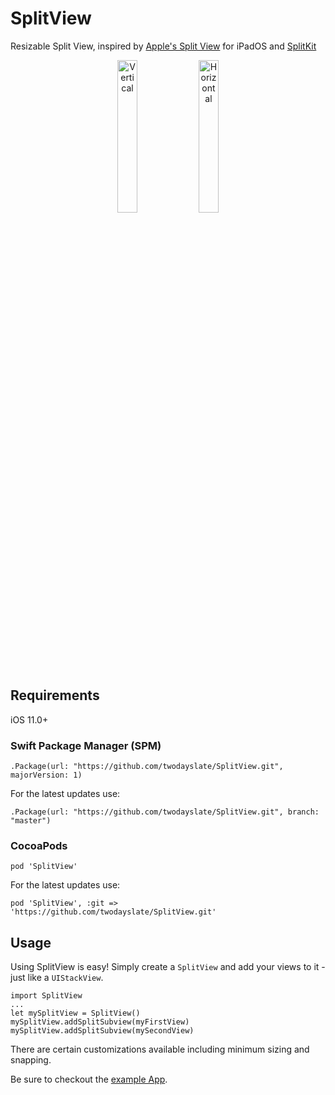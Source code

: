 # SplitView

Resizable Split View, inspired by [Apple's Split View](https://support.apple.com/en-us/HT207582#split) for iPadOS and [SplitKit](https://github.com/macteo/SplitKit)

<p align="center">
<img src="https://github.com/twodayslate/SplitView/raw/master/images/vertical.png" width="25%" alt="Vertical"/> <img src="https://github.com/twodayslate/SplitView/raw/master/images/horizontal.png" width="25%" alt="Horizontal"/>
</p>

## Requirements

iOS 11.0+

### Swift Package Manager (SPM)

```
.Package(url: "https://github.com/twodayslate/SplitView.git", majorVersion: 1)
```

For the latest updates use:
```
.Package(url: "https://github.com/twodayslate/SplitView.git", branch: "master")
```

### CocoaPods

```
pod 'SplitView'
```

For the latest updates use:
```
pod 'SplitView', :git => 'https://github.com/twodayslate/SplitView.git'
```

## Usage

Using SplitView is easy! Simply create a `SplitView` and add your views to it - just like a `UIStackView`.

```
import SplitView
...
let mySplitView = SplitView()
mySplitView.addSplitSubview(myFirstView)
mySplitView.addSplitSubview(mySecondView)
```

There are certain customizations available including minimum sizing and snapping.

Be sure to checkout the [example App](https://github.com/twodayslate/SplitView/tree/master/app).
